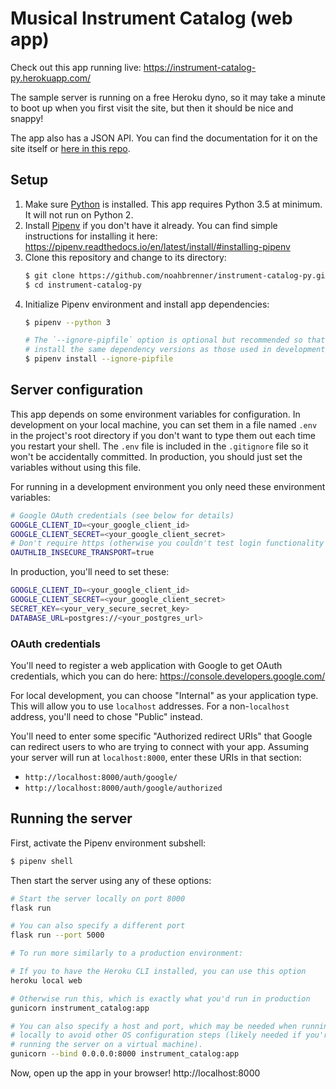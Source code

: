 Musical Instrument Catalog (web app)
====================================

Check out this app running live: https://instrument-catalog-py.herokuapp.com/

The sample server is running on a free Heroku dyno, so it may take a minute to boot up when you first visit the site, but then it should be nice and snappy!

The app also has a JSON API. You can find the documentation for it on the site itself or [here in this repo][API].

Setup
-----

1. Make sure [Python][] is installed. This app requires Python 3.5 at minimum. It will not run on Python 2.
2. Install [Pipenv][] if you don't have it already. You can find simple instructions for installing it here: https://pipenv.readthedocs.io/en/latest/install/#installing-pipenv
3. Clone this repository and change to its directory:
   ```bash
   $ git clone https://github.com/noahbrenner/instrument-catalog-py.git
   $ cd instrument-catalog-py
   ```
4. Initialize Pipenv environment and install app dependencies:
   ```bash
   $ pipenv --python 3

   # The `--ignore-pipfile` option is optional but recommended so that you
   # install the same dependency versions as those used in development.
   $ pipenv install --ignore-pipfile
   ```

Server configuration
--------------------

This app depends on some environment variables for configuration. In development on your local machine, you can set them in a file named `.env` in the project's root directory if you don't want to type them out each time you restart your shell. The `.env` file is included in the `.gitignore` file so it won't be accidentally committed. In production, you should just set the variables without using this file.


For running in a development environment you only need these environment variables:

```bash
# Google OAuth credentials (see below for details)
GOOGLE_CLIENT_ID=<your_google_client_id>
GOOGLE_CLIENT_SECRET=<your_google_client_secret>
# Don't require https (otherwise you couldn't test login functionality locally)
OAUTHLIB_INSECURE_TRANSPORT=true
```

In production, you'll need to set these:

```bash
GOOGLE_CLIENT_ID=<your_google_client_id>
GOOGLE_CLIENT_SECRET=<your_google_client_secret>
SECRET_KEY=<your_very_secure_secret_key>
DATABASE_URL=postgres://<your_postgres_url>
```

### OAuth credentials

You'll need to register a web application with Google to get OAuth credentials, which you can do here: https://console.developers.google.com/

For local development, you can choose "Internal" as your application type. This will allow you to use `localhost` addresses. For a non-`localhost` address, you'll need to chose "Public" instead.

You'll need to enter some specific "Authorized redirect URIs" that Google can redirect users to who are trying to connect with your app. Assuming your server will run at `localhost:8000`, enter these URIs in that section:

<!--
TODO Authorized JavaScript origins:

* http://localhost:8000
-->

* `http://localhost:8000/auth/google/`
* `http://localhost:8000/auth/google/authorized`

Running the server
------------------

First, activate the Pipenv environment subshell:

```bash
$ pipenv shell
```

Then start the server using any of these options:

```bash
# Start the server locally on port 8000
flask run

# You can also specify a different port
flask run --port 5000

# To run more similarly to a production environment:

# If you to have the Heroku CLI installed, you can use this option
heroku local web

# Otherwise run this, which is exactly what you'd run in production
gunicorn instrument_catalog:app

# You can also specify a host and port, which may be needed when running
# locally to avoid other OS configuration steps (likely needed if you're
# running the server on a virtual machine).
gunicorn --bind 0.0.0.0:8000 instrument_catalog:app
```

Now, open up the app in your browser!
http://localhost:8000

[API]: instrument_catalog/doc/api.md
[Python]: https://www.python.org/downloads.
[Pipenv]: https://pipenv.readthedocs.io/en/latest/
